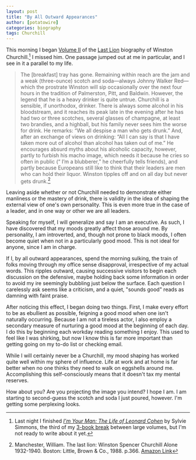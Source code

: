 ```yaml
---
layout: post
title: "By All Outward Appearances"
author: [potatowire]
categories: biography
tags: Churchill
---
```


This morning I began [Volume II](https://www.amazon.com/dp/product/B0092XHV4Y/&tag=potatowire-20) of the [Last Lion](https://en.wikipedia.org/wiki/The_Last_Lion:_Winston_Spencer_Churchill) biography of Winston Churchill.[^1] I missed him. One passage jumped out at me in particular, and I see in it a parallel to my life.

> The [breakfast] tray has gone. Remaining within reach are the jam and a weak (three-ounce) scotch and soda—always Johnny Walker Red—which the prostrate Winston will sip occasionally over the next four hours in the tradition of Palmerston, Pitt, and Baldwin. However, the legend that he is a heavy drinker is quite untrue. Churchill is a sensible, if unorthodox, drinker. There is always some alcohol in his bloodstream, and it reaches its peak late in the evening after he has had two or three scotches, several glasses of champagne, at least two brandies, and a highball, but his family never sees him the worse for drink. He remarks: “We all despise a man who gets drunk.” And, after an exchange of views on drinking: “All I can say is that I have taken more out of alcohol than alcohol has taken out of me.” He encourages absurd myths about his alcoholic capacity, however, partly to furbish his macho image, which needs it because he cries so often in public (“ I’m a blubberer,” he cheerfully tells friends), and partly because Europeans still like to think that their leaders are men who can hold their liquor. Winston tipples off and on all day but never gets drunk.[^2]

Leaving aside whether or not Churchill needed to demonstrate either manliness or the mastery of drink, there is validity in the idea of shaping the external view of one's own personality. This is even more true in the case of a leader, and in one way or other we are all leaders.

Speaking for myself, I will generalize and say I am an executive. As such, I have discovered that my moods greatly affect those around me. By personality, I am introverted, and, though not prone to black moods, I often become quiet when not in a particularly good mood. This is not ideal for anyone, since I am in charge.

If I, by all outward appearances, spend the morning sulking, the train of folks moving through my office sense disapproval, irrespective of my actual words. This ripples outward, causing successive visitors to begin each discussion on the defensive, maybe holding back some information in order to avoid my ire seemingly bubbling just below the surface. Each question I carelessly ask seems like a criticism, and a quiet, "sounds good" reads as damning with faint praise.

After noticing this effect, I began doing two things. First, I make every effort to be as ebullient as possible, feigning a good mood when one isn't naturally occurring. Because I am not a tireless actor, I also employ a secondary measure of nurturing a good mood at the beginning of each day. I do this by beginning each workday reading something I enjoy. This used to feel like I was shirking, but now I know this is far more important than getting going on my to-do list or checking email.

While I will certainly never be a Churchill, my mood shaping has worked quite well within my sphere of influence. Life at work and at home is far better when no one thinks they need to walk on eggshells around me. Accomplishing this self-consciously means that it doesn't tax my mental reserves. 

How about you? Are you projecting the image you intend? I hope I am. I am starting to second-guess the scotch and soda I just poured, however. I'm getting some perplexing looks.

[^1]: Last night I finished [*I'm Your Man: The Life of Leonard Cohen*](http://www.amazon.com/dp/B008LV913M/?tag=potatowire-20) by Sylvie Simmons, the third of my [3-book break](https://with.thegra.in/excuses-for-the-birds) between large volumes, but I'm not ready to write about it yet.

[^2]: Manchester, William. The last lion: Winston Spencer Churchill Alone 1932-1940. Boston: Little, Brown & Co., 1988. p.366. [Amazon Link](http://a.co/dULRdPU)